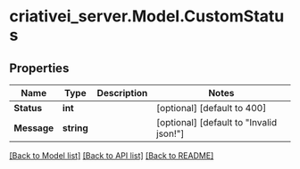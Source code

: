 # criativei_server.Model.CustomStatus

## Properties

Name | Type | Description | Notes
------------ | ------------- | ------------- | -------------
**Status** | **int** |  | [optional] [default to 400]
**Message** | **string** |  | [optional] [default to "Invalid json!"]

[[Back to Model list]](../README.md#documentation-for-models) [[Back to API list]](../README.md#documentation-for-api-endpoints) [[Back to README]](../README.md)

